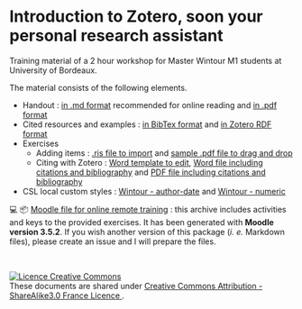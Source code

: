 # Introduction to Zotero, soon your personal research assistant

Training material of a 2 hour workshop for Master Wintour M1 students at University of Bordeaux.

The material consists of the following elements.

* Handout : [in .md format](https://github.com/fflamerie/zotero_intro_to/blob/master/content/zotero_intro_to.md) recommended for online reading and [in .pdf format](https://github.com/fflamerie/zotero_intro_to/blob/master/content/zotero_intro_to.pdf)
* Cited resources and examples : [in BibTex format](https://github.com/fflamerie/zotero_intro_to/blob/master/content/zotero_intro_to_biblio.bib) and [in Zotero RDF format ](https://github.com/fflamerie/zotero_intro_to/blob/master/content/zotero_intro_to_biblio.rdf)
* Exercises
  * Adding items : [.ris file to import](https://github.com/fflamerie/zotero_intro_to/blob/master/content/import_ex/import_file.ris) and [sample .pdf file to drag and drop](https://github.com/fflamerie/zotero_intro_to/blob/master/content/import_ex/beverages-06-00014.pdf)
  * Citing with Zotero : [Word template to edit](https://github.com/fflamerie/zotero_intro_to/blob/master/content/zotero_citing_exercise.docx), [Word file including citations and bibliography](https://github.com/fflamerie/zotero_intro_to/blob/master/content/zotero_citing_exercise_COR.docx) and [PDF file including citations and bibliography](https://github.com/fflamerie/zotero_intro_to/blob/master/content/zotero_citing_exercise_COR.pdf)
* CSL local custom styles : [Wintour - author-date](https://github.com/fflamerie/zotero_intro_to/blob/master/content/wintour_author_date.csl) and [Wintour - numeric](https://github.com/fflamerie/zotero_intro_to/blob/master/content/wintour_numeric.csl)

:computer: :package: [Moodle file for online remote training](https://github.com/fflamerie/zotero_intro_to/blob/master/zotero_intro_to.mbz) : this archive includes activities and keys to the provided exercises. It has been generated with **Moodle version 3.5.2**. If you wish another version of this package (_i. e._ Markdown files), please create an issue and I will prepare the files.

</br> 

<a rel="license" href="http://creativecommons.org/licenses/by-sa/3.0/fr/"><img alt="Licence Creative Commons" style="border-width:0" src="https://i.creativecommons.org/l/by-sa/3.0/fr/88x31.png" /></a><br />These documents are shared under  <a rel="license" href="http://creativecommons.org/licenses/by-sa/3.0/fr/"> Creative Commons Attribution -  ShareAlike3.0 France Licence </a>.
